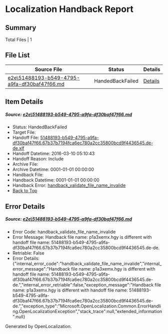 # <a name='report-top'></a> Localization Handback Report

## Summary
 Total Files | 1

## File List
 Source File | Status | Details 
 ----------- | ------ | ------- 
 [e2e\51488193-b549-4795-a9fa-df30baf47f66.md](https://github.com/OpenLocalizationTest/oltest/blob/3b9ecf9d8a84cf7e7631e9a7ca989b52a67b3a2c/e2e/51488193-b549-4795-a9fa-df30baf47f66.md) | HandedBackFailed | [Details](#b5067be301206e817faf774495920ab1d0a123233)

## Item Details
##### <a name='b5067be301206e817faf774495920ab1d0a123233'></a> Source: [e2e\51488193-b549-4795-a9fa-df30baf47f66.md](https://github.com/OpenLocalizationTest/oltest/blob/3b9ecf9d8a84cf7e7631e9a7ca989b52a67b3a2c/e2e/51488193-b549-4795-a9fa-df30baf47f66.md)
* Status: HandedBackFailed
* Target File: 
* Handoff File: [51488193-b549-4795-a9fa-df30baf47f66.67b37b7194fca6ec780a2cc35800bcd9f4436545.de-de.xlf](https://github.com/OpenLocalizationTestOrg/olhandoff/blob/ae81dbe2867e09b518069fa449e4f85418fc23b9/ol-handoff/OpenLocalizationTestOrg/oltest.de-de/xinjiang/ht/51488193-b549-4795-a9fa-df30baf47f66.67b37b7194fca6ec780a2cc35800bcd9f4436545.de-de.xlf)
* Handoff Datetime: 2016-03-10 05:10:43
* Handoff Reason: Include
* Archive File: 
* Archive Datetime: 0001-01-01 00:00:00
* Handback File: 
* Handback Datetime: 0001-01-01 00:00:00
* Handback Error: [handback_validate_file_name_invalide](#b5067be301206e817faf774495920ab1d0a123233handback_validate_file_name_invalide)
* [Back to Top](#report-top)


## Error Details
##### <a name='b5067be301206e817faf774495920ab1d0a123233handback_validate_file_name_invalide'></a> Source: [e2e\51488193-b549-4795-a9fa-df30baf47f66.md](#b5067be301206e817faf774495920ab1d0a123233)
* Error Code: handback_validate_file_name_invalide
* Error Message: Handback file name: p1a3xemx.hgy is different with handoff file name: 51488193-b549-4795-a9fa-df30baf47f66.67b37b7194fca6ec780a2cc35800bcd9f4436545.de-de.
* Retriable: False
* Error Details: {"internal_error_code":"handback_validate_file_name_invalide","internal_error_message":"Handback file name: p1a3xemx.hgy is different with handoff file name: 51488193-b549-4795-a9fa-df30baf47f66.67b37b7194fca6ec780a2cc35800bcd9f4436545.de-de.","internal_error_retriable":false,"exception_message":"Handback file name: p1a3xemx.hgy is different with handoff file name: 51488193-b549-4795-a9fa-df30baf47f66.67b37b7194fca6ec780a2cc35800bcd9f4436545.de-de.","exception_type":"Microsoft.OpenLocalization.Common.ErrorHandling.OpenLocalizationException","stack_trace":null,"extended_information":null}


Generated by OpenLocalization.
